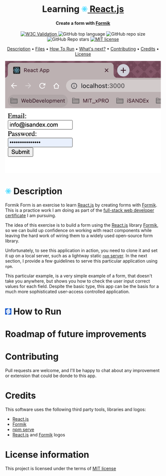<h1 align="center">
  Learning <a href="https://reactjs.org/" target="_blank"><img alt="React.js logo" src="./misc/pngwing.com.png" width="20"> React.js </a>
</h1>
<h4 align="center">Create a form with <a href="https://formik.org/docs/tutorial" target="_blank"> Formik </a> </h4>

<p align="center">
<a href="https://validator.nu/?doc=https://jlulloaa.github.io/formik_form">
<img alt="W3C Validation" src="https://img.shields.io/w3c-validation/html?logo=w3c&style=plastic&targetUrl=https%3A%2F%2Fjlulloaa.github.io%2Fformik_form">
</a>
  <img alt="GitHub top language" src="https://img.shields.io/github/languages/top/jlulloaa/formik_form?style=plastic">
  <img alt="GitHub repo size" src="https://img.shields.io/github/repo-size/jlulloaa/formik_form?color=yellow&style=plastic">
  <img alt="GitHub Repo stars" src="https://img.shields.io/github/stars/jlulloaa/formik_form?style=plastic">
  <a href="https://github.com/jlulloaa/formik_form/blob/main/LICENSE" target="_blank"> <img alt="MIT license" src="https://img.shields.io/github/license/jlulloaa/formik_form?style=plastic"></a>
</p>

<p align="center">
  <a href="#description">Description</a> •
  <a href="#file-manifest">Files</a> •
  <a href="#how-to-run">How To Run</a> •
  <a href="#roadmap-of-future-improvements">What's next?</a> •
  <a href="#contributing">Contributing</a> •
  <a href="#credits">Credits</a> •
  <a href="#license-information">License</a>
</p>

<p align="center"> <img alt="Screenshot" src="./misc/screenshot.png"> </p>

# <img alt="React.js logo" src="./misc/pngwing.com.png" width=20px> Description 
Formik Form is an exercise to learn [React.js](https://reactjs.org/) by creating forms with [Formik](https://formik.org/). This is a practice work I am doing as part of the [full-stack web developer certificate](https://executive-ed.xpro.mit.edu/professional-certificate-coding) I am pursuing. 

The idea of this exercise is to build a form using the [React.js](https://reactjs.org/) library [Formik](https://formik.org/), so we can build up confidence on working with react components while leaving the hard work of wiring them to a widely used open-source form library.

Unfortunately, to see this application in action, you need to clone it and set it up on a local server, such as a lightway static [`npm` server](https://www.npmjs.com/package/serve). In the next section, I provide a few guidelines to serve this particular application using `npm`.

This particular example, is a very simple example of a form, that doesn't take you anywhere, but shows you how to check the user input correct values for each field. Despite the basic type, this app can be the basis for a much more sophisticated user-access controlled application. 


#  <img alt="Formik logo" src="./misc/formik.svg" width=20px> How to Run


# Roadmap of future improvements


# Contributing
Pull requests are welcome, and I'll be happy to chat about any improvement or extension that could be donde to this app.


# Credits
This software uses the following third party tools, libraries and logos:
* [React.js](https://reactjs.org/)
* [Formik](https://formik.org/)
* [npm serve](https://www.npmjs.com/package/serve)
* [React.js](https://www.pngwing.com/en/free-png-cgbgg/download) and [Formik](https://iconduck.com/icons/94322/formik) logos 

# License information
This project is licensed under the terms of <a href="https://github.com/jlulloaa/formik_form/blob/main/LICENSE" target="_blank"> MIT license </a>

